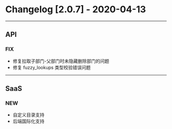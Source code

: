 <!-- generated by script, do not modify it manually -->
# Changelog [2.0.7] - 2020-04-13 

---
## API

### FIX

- 修复拉取子部门-父部门时未隐藏删除部门的问题
- 修复 fuzzy_lookups 类型校验错误问题

---
## SaaS

### NEW

- 自定义目录支持
- 后端国际化支持


